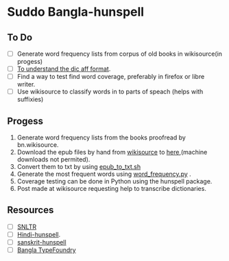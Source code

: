 # Suddo Bangla-hunspell
## To Do
 - [ ] Generate word frequency lists from corpus of old books in wikisource(in progess)
 - [ ] [To understand the dic aff format]([url](https://sites.google.com/a/chromium.org/dev/developers/how-tos/editing-the-spell-checking-dictionaries)).
 - [ ] Find a way to test find word coverage, preferably in firefox or libre writer.
 - [ ] Use wikisource to classify words in to parts of speach (helps with suffixies)

## Progess
1. Generate word frequency lists from the books proofread by bn.wikisource.
  1. Download the epub files by hand from [wikisource](https://bn.wikisource.org/wiki/%E0%A6%9F%E0%A7%87%E0%A6%AE%E0%A6%AA%E0%A7%8D%E0%A6%B2%E0%A7%87%E0%A6%9F:%E0%A6%A8%E0%A6%A4%E0%A7%81%E0%A6%A8_%E0%A6%B2%E0%A7%87%E0%A6%96%E0%A6%BE) to [here](),(machine downloads not permited).
  2. Convert them to txt by using [epub_to_txt.sh]() 
  3. Generate the most frequent words using [word_frequency.py]() .
2. Coverage testing can be done in Python using the hunspell package.
3. Post made at wikisource requesting help to transcribe dictionaries. 
## Resources
- [ ] [SNLTR](https://nltr.itewb.gov.in/downloads.php)
- [ ] [Hindi-hunspell](https://github.com/Shreeshrii/hindi-hunspell).
- [ ] [sanskrit-hunspell](https://github.com/Shreeshrii/hindi-hunspell/issues/1)
- [ ] [Bangla TypeFoundry](https://banglatypefoundry.com/spellchecker/)
